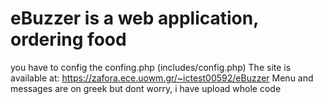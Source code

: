 # eBuzzer is a web application, ordering food
you have to config the confing.php (includes/config.php)
The site is available at:  https://zafora.ece.uowm.gr/~ictest00592/eBuzzer
Menu and messages are on greek but dont worry, i have upload whole code
